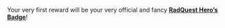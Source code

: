 Your very first reward will be your very official and fancy **[RadQuest Hero’s Badge](?glossaryAnchor=herobadge)**!
